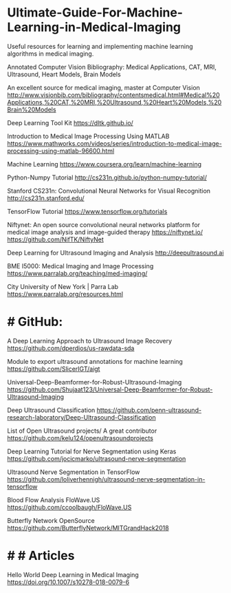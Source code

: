 # Ultimate-Guide-For-Machine-Learning-in-Medical-Imaging
Useful resources for learning and implementing machine learning algorithms in medical imaging.

Annotated Computer Vision Bibliography: Medical Applications, CAT, MRI, Ultrasound, Heart Models, Brain Models 

An excellent source for medical imaging, master at Computer Vision
http://www.visionbib.com/bibliography/contentsmedical.html#Medical%20Applications,%20CAT,%20MRI,%20Ultrasound,%20Heart%20Models,%20Brain%20Models

Deep Learning Tool Kit
https://dltk.github.io/

Introduction to Medical Image Processing Using MATLAB
https://www.mathworks.com/videos/series/introduction-to-medical-image-processing-using-matlab-96600.html

Machine Learning
https://www.coursera.org/learn/machine-learning

Python-Numpy Tutorial
http://cs231n.github.io/python-numpy-tutorial/

Stanford CS231n: Convolutional Neural Networks for Visual Recognition
http://cs231n.stanford.edu/

TensorFlow Tutorial
https://www.tensorflow.org/tutorials

Niftynet: An open source convolutional neural networks platform for medical image analysis and image-guided therapy
https://niftynet.io/
https://github.com/NifTK/NiftyNet

Deep Learning for Ultrasound Imaging and Analysis
http://deepultrasound.ai

BME I5000: Medical Imaging and Image Processing 
https://www.parralab.org/teaching/med-imaging/

City University of New York | Parra Lab
https://www.parralab.org/resources.html


# # GitHub:

A Deep Learning Approach to Ultrasound Image Recovery
https://github.com/dperdios/us-rawdata-sda

Module to export ultrasound annotations for machine learning
https://github.com/SlicerIGT/aigt

Universal-Deep-Beamformer-for-Robust-Ultrasound-Imaging
https://github.com/Shujaat123/Universal-Deep-Beamformer-for-Robust-Ultrasound-Imaging

Deep Ultrasound Classification
https://github.com/penn-ultrasound-research-laboratory/Deep-Ultrasound-Classification

List of Open Ultrasound projects/ A great contributor
https://github.com/kelu124/openultrasoundprojects

Deep Learning Tutorial for Nerve Segmentation using Keras
https://github.com/jocicmarko/ultrasound-nerve-segmentation

Ultrasound Nerve Segmentation in TensorFlow
https://github.com/loliverhennigh/ultrasound-nerve-segmentation-in-tensorflow

Blood Flow Analysis FloWave.US
https://github.com/ccoolbaugh/FloWave.US

Butterfly Network OpenSource
https://github.com/ButterflyNetwork/MITGrandHack2018

# # # Articles

Hello World Deep Learning in Medical Imaging
https://doi.org/10.1007/s10278-018-0079-6





